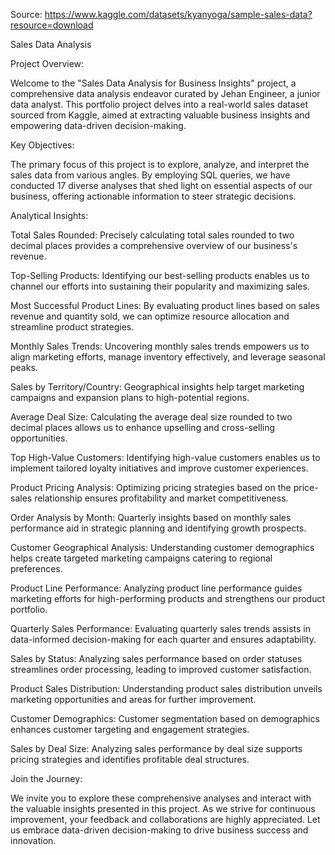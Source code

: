 
Source: https://www.kaggle.com/datasets/kyanyoga/sample-sales-data?resource=download

Sales Data Analysis

Project Overview:

Welcome to the "Sales Data Analysis for Business Insights" project, a comprehensive data analysis endeavor curated by Jehan Engineer, a junior data analyst. This portfolio project delves into a real-world sales dataset sourced from Kaggle, aimed at extracting valuable business insights and empowering data-driven decision-making.

Key Objectives:

The primary focus of this project is to explore, analyze, and interpret the sales data from various angles. By employing SQL queries, we have conducted 17 diverse analyses that shed light on essential aspects of our business, offering actionable information to steer strategic decisions.

Analytical Insights:

Total Sales Rounded: Precisely calculating total sales rounded to two decimal places provides a comprehensive overview of our business's revenue.

Top-Selling Products: Identifying our best-selling products enables us to channel our efforts into sustaining their popularity and maximizing sales.

Most Successful Product Lines: By evaluating product lines based on sales revenue and quantity sold, we can optimize resource allocation and streamline product strategies.

Monthly Sales Trends: Uncovering monthly sales trends empowers us to align marketing efforts, manage inventory effectively, and leverage seasonal peaks.

Sales by Territory/Country: Geographical insights help target marketing campaigns and expansion plans to high-potential regions.

Average Deal Size: Calculating the average deal size rounded to two decimal places allows us to enhance upselling and cross-selling opportunities.

Top High-Value Customers: Identifying high-value customers enables us to implement tailored loyalty initiatives and improve customer experiences.

Product Pricing Analysis: Optimizing pricing strategies based on the price-sales relationship ensures profitability and market competitiveness.

Order Analysis by Month: Quarterly insights based on monthly sales performance aid in strategic planning and identifying growth prospects.

Customer Geographical Analysis: Understanding customer demographics helps create targeted marketing campaigns catering to regional preferences.

Product Line Performance: Analyzing product line performance guides marketing efforts for high-performing products and strengthens our product portfolio.

Quarterly Sales Performance: Evaluating quarterly sales trends assists in data-informed decision-making for each quarter and ensures adaptability.

Sales by Status: Analyzing sales performance based on order statuses streamlines order processing, leading to improved customer satisfaction.

Product Sales Distribution: Understanding product sales distribution unveils marketing opportunities and areas for further improvement.

Customer Demographics: Customer segmentation based on demographics enhances customer targeting and engagement strategies.

Sales by Deal Size: Analyzing sales performance by deal size supports pricing strategies and identifies profitable deal structures.

Join the Journey:

We invite you to explore these comprehensive analyses and interact with the valuable insights presented in this project. As we strive for continuous improvement, your feedback and collaborations are highly appreciated. Let us embrace data-driven decision-making to drive business success and innovation.
